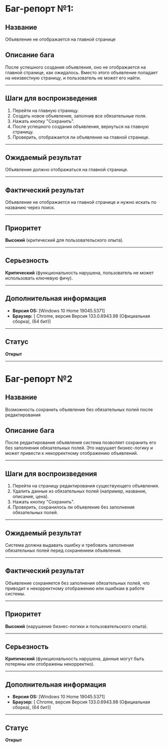 # Баг-репорт №1:
## Название
Объявление не отображается на главной странице

## Описание бага

После успешного создания объявления, оно не отображается на главной странице, как ожидалось. Вместо этого объявление попадает на неизвестную страницу, и пользователь не может его найти.

---
## Шаги для воспроизведения
1. Перейти на главную страницу.
2. Создать новое объявление, заполнив все обязательные поля.
3. Нажать кнопку "Сохранить".
4. После успешного создания объявления, вернуться на главную страницу.
5. Проверить, отображается ли объявление на главной странице.

---

## Ожидаемый результат
Объявление должно отображаться на главной странице.

---

## Фактический результат
Объявление не отображается на главной странице и нужно искать по названию через поиск.

---

## Приоритет
**Высокий** (критический для пользовательского опыта).

---

## Серьезность
**Критический** (функциональность нарушена, пользователь не может использовать ключевую фичу).

---

## Дополнительная информация
- **Версия OS:** [Windows 10 Home 19045.5371]
- **Браузер:** [ Chrome, версия Версия 133.0.6943.98 (Официальная сборка), (64 бит)]

---

## Статус
**Открыт**

---

# Баг-репорт №2
## Название
Возможность сохранить объявление без обязательных полей после редактирования

## Описание бага
После редактирования объявления система позволяет сохранить его без заполнения обязательных полей. Это нарушает бизнес-логику и может привести к некорректному отображению объявлений.

---

## Шаги для воспроизведения
1. Перейти на страницу редактирования существующего объявления.
2. Удалить данные из обязательных полей (например, название, описание, цена).
3. Нажать кнопку "Сохранить".
4. Проверить, сохранилось ли объявление без заполнения обязательных полей.

---

## Ожидаемый результат
Система должна выдавать ошибку и требовать заполнения обязательных полей перед сохранением объявления.

---

## Фактический результат
Объявление сохраняется без заполнения обязательных полей, что приводит к некорректному отображению или ошибкам в работе системы.

---

## Приоритет
**Высокий** (нарушение бизнес-логики и пользовательского опыта).

---

## Серьезность
**Критический** (функциональность нарушена, данные могут быть потеряны или отображены некорректно).

---
## Дополнительная информация
- **Версия OS:** [Windows 10 Home 19045.5371]
- **Браузер:** [ Chrome, версия Версия 133.0.6943.98 (Официальная сборка), (64 бит)]

---

## Статус
**Открыт**
